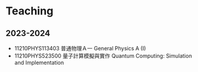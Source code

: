 # Teaching

## 2023-2024
* 11210PHYS113403 普通物理Ａ一 General Physics A (I)
* 11210PHYS523500 量子計算模擬與實作 Quantum Computing: Simulation and Implementation
